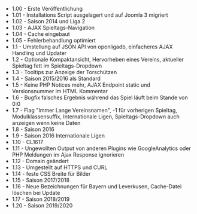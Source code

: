 * 1.00 - Erste Veröffentlichung
 * 1.01 - Installations Script ausgelagert und auf Joomla 3 migriert
 * 1.02 - Saison 2014 und Liga 2
 * 1.03 - AJAX Spieltags-Navigation
 * 1.04 - Cache eingebaut
 * 1.05 - Fehlerbehandlung optimiert
 * 1.1  - Umstellung auf JSON API von openligadb, einfacheres AJAX Handling und Updater
 * 1.2  - Optionale Kompaktansicht, Hervorheben eines Vereins, aktueller Spieltag fett im Spieltags-Dropdown
 * 1.3  - Tooltips zur Anzeige der Torschützen
 * 1.4  - Saison 2015/2016 als Standard
 * 1.5  - Keine PHP Notices mehr, AJAX Endpoint static und Versionsnummer im HTML Kommentar
 * 1.6  - Bugfix falsches Ergebnis während das Spiel läuft beim Stande von 0:0
 * 1.7  - Flag "Immer Lange Vereinsnamen", -1 für vorherigen Spieltag, Modulklassensuffix, Internationale Ligen, Spieltags-Dropdown auch anzeigen wenn keine Daten
 * 1.8  - Saison 2016
 * 1.9  - Saison 2016 Internationale Ligen
 * 1.10 - CL1617
 * 1.11 - Ungewollten Output von anderen Plugins wie GoogleAnalytics oder PHP Meldungen im Ajax Response ignorieren
 * 1.12 - Domain geändert
 * 1.13 - Umgestellt auf HTTPS und CURL
 * 1.14 - feste CSS Breite für Bilder
 * 1.15 - Saison 2017/2018
 * 1.16 - Neue Bezeichnungen für Bayern und Leverkusen, Cache-Datei löschen bei Update
 * 1.17 - Saison 2018/2019
 * 1.20 - Saison 2019/2020
